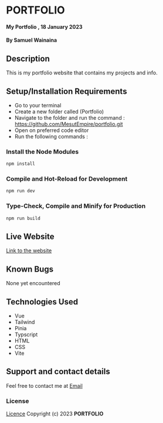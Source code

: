 # PORTFOLIO

#### My Portfolio , 18 January 2023

#### By **Samuel Wainaina**

## Description

This is my portfolio website that contains my projects and info.

## Setup/Installation Requirements

- Go to your terminal
- Create a new folder called (Portfolio)
- Navigate to the folder and run the command : https://github.com/MesutEmpire/portfolio.git
- Open on preferred code editor
- Run the following commands : 
 ### Install the Node Modules
```sh
npm install
```

### Compile and Hot-Reload for Development

```sh
npm run dev
```

### Type-Check, Compile and Minify for Production

```sh
npm run build
```
## Live Website
  [Link to the website](https://mesutempire.github.io/portfolio/)

## Known Bugs

None yet encountered

## Technologies Used

- Vue
- Tailwind
- Pinia
- Typscript
- HTML
- CSS
- Vite

## Support and contact details

Feel free to contact me at [Email](mailto:samwainaina01@gmail.com)

### License

[Licence](https://choosealicense.com/licenses/mit/)
Copyright (c) 2023 **PORTFOLIO**

